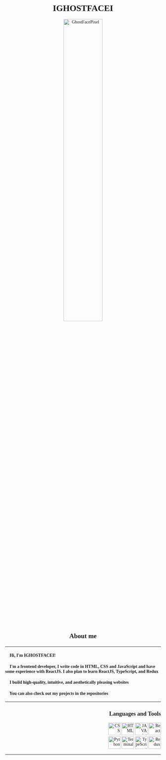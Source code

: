 <font face = "Play">
  <h1 align="center"> IGHOSTFACEI </h1>
<!--   <h3 align="center"> CLICK ME </h3> -->
  <div align="center"><img src="https://i.ibb.co/GQTFLch/Ghost-Face.gif" alt="GhostFacePixel" width="50%"></div>

<!--  <div align="center"><img src="https://media0.giphy.com/media/KB7Moe2Oj0BXeDjvDp/giphy.gif" alt="the wekend" width="90%"></div> -->
 
  <div align="left">
  <font size = 4><h3 align="center"> About me </h3></font>
  <hr>
  <h4> 👻 Hi, I'm IGHOSTFACEI! </h4>
  <h4> 👻 I'm a frontend developer, I write code in HTML, CSS and JavaScript and have some experience with ReactJS. I also plan to learn ReactJS, TypeScript, and Redux </h4>
  <h4> 👻 I build high-quality, intuitive, and aesthetically pleasing websites </h4>
  <h4> 👻 You can also check out my projects in the repositories </h4>

  <hr>

 <div align="right">
  <font size = 3><h3>Languages and Tools</h3></font>

  <img  src="https://user-images.githubusercontent.com/120786298/208248247-86f838ae-3c42-42a1-bf9f-fafaba18e8b5.png" alt="CSS"           width="40" height="40">
  <img  src="https://user-images.githubusercontent.com/120786298/208248203-729a2254-ecc6-4e65-afeb-1a59c4519cc6.png" alt="HTML" width="40" height="40">
  <img  src="https://user-images.githubusercontent.com/120786298/208248288-840b8aec-c6e9-4032-a5e4-448e2cc58f67.png" alt="JAVA script"   width="40" height="40">
  <img  src="https://user-images.githubusercontent.com/120786298/217633252-162c2f13-a678-4e61-a410-d300467375b4.png" alt="React"         width="40" height="40">
  <br>
  <img  src="https://user-images.githubusercontent.com/120786298/208248300-90c65a63-3781-4385-a599-1b3dce5383b8.png" 
  alt="Python" width="40" height="40">
  <img  src="https://user-images.githubusercontent.com/120786298/208248100-eff2a240-d5fe-447a-ab84-fe9e050e4f3e.png" alt="Terminal"       width="40" height="40">
  <img  src="https://user-images.githubusercontent.com/120786298/224068047-866e829e-ee59-4250-8ce7-635eddd73195.png" alt="TypeScript"         width="40" height="40">
  <img  src="https://user-images.githubusercontent.com/120786298/231153719-6f4f3e78-4b57-46cb-981a-94ff1066d8fc.png" alt="Redux"         width="40" height="40">
 </div>

  <hr>

</font>

